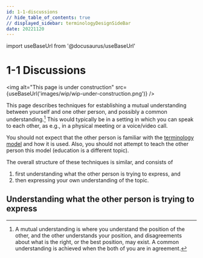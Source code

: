 ```yaml
---
id: 1-1-discussions
// hide_table_of_contents: true
// displayed_sidebar: terminologyDesignSideBar
date: 20221120
---
```


import useBaseUrl from '@docusaurus/useBaseUrl'

# 1-1 Discussions

<img
  alt="This page is under construction"
  src={useBaseUrl('images/wip/wip-under-construction.png')}
/>

This page describes techniques for establishing a mutual understanding between yourself and one other person, and possibly a common understanding.[^1] This would typically be in a setting in which you can speak to each other, as e.g., in a physical meeting or a voice/video call.

[^1]: A mutual understanding is where you understand the position of the other, and the other understands your position, and disagreements about what is the right, or the best position, may exist. A common understanding is achieved when the both of you are in agreement.

You should not expect that the other person is familiar with the [terminology model](@) and how it is used. Also, you should not attempt to teach  the other person this model (education is a different topic).

The overall structure of these techniques is similar, and consists of

1. first understanding what the other person is trying to express, and
2. then expressing your own understanding of the topic.

## Understanding what the other person is trying to express

